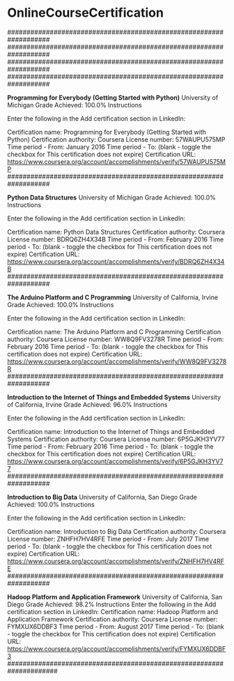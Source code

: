 # OnlineCourseCertification
###################################################################
###################################################################
###################################################################
###################################################################


**Programming for Everybody (Getting Started with Python)**
University of Michigan
Grade Achieved: 100.0%
Instructions

Enter the following in the Add certification section in LinkedIn:

Certification name:
Programming for Everybody (Getting Started with Python)
Certification authority:
Coursera
License number:
57WAUPU575MP
Time period - From:
January 2016
Time period - To:
(blank - toggle the checkbox for This certification does not expire)
Certification URL:
https://www.coursera.org/account/accomplishments/verify/57WAUPU575MP
###################################################################


**Python Data Structures**
University of Michigan
Grade Achieved: 100.0%
Instructions

Enter the following in the Add certification section in LinkedIn:

Certification name:
Python Data Structures
Certification authority:
Coursera
License number:
BDRQ6ZH4X34B
Time period - From:
February 2016
Time period - To:
(blank - toggle the checkbox for This certification does not expire)
Certification URL:
https://www.coursera.org/account/accomplishments/verify/BDRQ6ZH4X34B
###################################################################


**The Arduino Platform and C Programming**
University of California, Irvine
Grade Achieved: 100.0%
Instructions

Enter the following in the Add certification section in LinkedIn:

Certification name:
The Arduino Platform and C Programming
Certification authority:
Coursera
License number:
WW8Q9FV3278R
Time period - From:
February 2016
Time period - To:
(blank - toggle the checkbox for This certification does not expire)
Certification URL:
https://www.coursera.org/account/accomplishments/verify/WW8Q9FV3278R
###################################################################


**Introduction to the Internet of Things and Embedded Systems**
University of California, Irvine
Grade Achieved: 96.0%
Instructions

Enter the following in the Add certification section in LinkedIn:

Certification name:
Introduction to the Internet of Things and Embedded Systems
Certification authority:
Coursera
License number:
6P5GJKH3YV77
Time period - From:
February 2016
Time period - To:
(blank - toggle the checkbox for This certification does not expire)
Certification URL:
https://www.coursera.org/account/accomplishments/verify/6P5GJKH3YV77
###################################################################


**Introduction to Big Data**
University of California, San Diego
Grade Achieved: 100.0%
Instructions

Enter the following in the Add certification section in LinkedIn:

Certification name:
Introduction to Big Data
Certification authority:
Coursera
License number:
ZNHFH7HV4RFE
Time period - From:
July 2017
Time period - To:
(blank - toggle the checkbox for This certification does not expire)
Certification URL:
https://www.coursera.org/account/accomplishments/verify/ZNHFH7HV4RFE
###################################################################


**Hadoop Platform and Application Framework**
University of California, San Diego
Grade Achieved: 98.2%
Instructions
Enter the following in the Add certification section in LinkedIn:
Certification name:
Hadoop Platform and Application Framework
Certification authority:
Coursera
License number:
FYMXUX6DDBF3
Time period - From:
August 2017
Time period - To:
(blank - toggle the checkbox for This certification does not expire)
Certification URL:
https://www.coursera.org/account/accomplishments/verify/FYMXUX6DDBF3
#####################################################################

